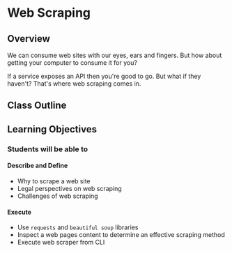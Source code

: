 # Web Scraping

## Overview

We can consume web sites with our eyes, ears and fingers. But how about getting your computer to consume it for you?

If a service exposes an API then you're good to go. But what if they haven't? That's where web scraping comes in.

## Class Outline

<!-- To Be Completed By Instructor -->

## Learning Objectives

### Students will be able to

#### Describe and Define

- Why to scrape a web site
- Legal perspectives on web scraping
- Challenges of web scraping

#### Execute

- Use `requests` and `beautiful soup` libraries
- Inspect a web pages content to determine an effective scraping method
- Execute web scraper from CLI
